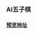 ### AI五子棋
#### [预览地址](http://htmlpreview.github.io/?https://github.com/ouyangshikang/CodingRoom/blob/master/%E4%BA%94%E5%AD%90%E6%A3%8B/index.html)


